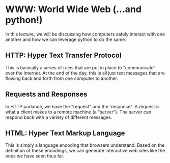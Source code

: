 # WWW: World Wide Web (...and python!)

In this lecture, we will be discussing how computers safely interact with one another and how we can leverage python to do the same.

## HTTP: Hyper Text Transfer Protocol

This is basically a series of rules that are put in place to "communicate" over the internet. At the end of the day, this is all just text messages that are flowing back and forth from one computer to another.

## Requests and Responses

In HTTP parlance, we have the "request" and the 'response". A request is what a client makes to a remote machine (a "server"). The server can respond back with a variety of different messages.

## HTML: Hyper Text Markup Language

This is simply a language encoding that browsers understand. Based on the definition of these encodings, we can generate interactive web sites like the ones we have seen thus far.
